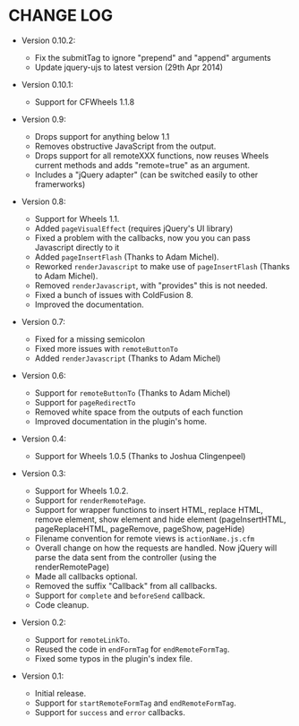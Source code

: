 # CHANGE LOG
- Version 0.10.2:
	- Fix the submitTag to ignore "prepend" and "append" arguments
	- Update jquery-ujs to latest version (29th Apr 2014)

- Version 0.10.1:
	- Support for CFWheels 1.1.8

- Version 0.9:
	- Drops support for anything below 1.1
	- Removes obstructive JavaScript from the output.
	- Drops support for all remoteXXX functions, now reuses Wheels current methods and adds "remote=true" as an argument.
	- Includes a "jQuery adapter" (can be switched easily to other framerworks)

- Version 0.8:
	- Support for Wheels 1.1.
	- Added `pageVisualEffect` (requires jQuery's UI library)
	- Fixed a problem with the callbacks, now you you can pass Javascript directly to it
	- Added `pageInsertFlash` (Thanks to Adam Michel).
	- Reworked `renderJavascript` to make use of `pageInsertFlash` (Thanks to Adam Michel).
	- Removed `renderJavascript`, with "provides" this is not needed.
	- Fixed a bunch of issues with ColdFusion 8.
	- Improved the documentation.
- Version 0.7:
	- Fixed for a missing semicolon
	- Fixed more issues with `remoteButtonTo`
	- Added `renderJavascript` (Thanks to Adam Michel)
- Version 0.6:
	- Support for `remoteButtonTo` (Thanks to Adam Michel)
	- Support for `pageRedirectTo`
	- Removed white space from the outputs of each function
	- Improved documentation in the plugin's home.
	
- Version 0.4:
	- Support for Wheels 1.0.5 (Thanks to Joshua Clingenpeel)
	
- Version 0.3:
	- Support for Wheels 1.0.2.
	- Support for `renderRemotePage`.
	- Support for wrapper functions to insert HTML, replace HTML, remove element, show element and hide element (pageInsertHTML, pageReplaceHTML, pageRemove, pageShow, pageHide)
	- Filename convention for remote views is `actionName.js.cfm`
	- Overall change on how the requests are handled. Now jQuery will parse the data sent from the controller (using the renderRemotePage)
	- Made all callbacks optional.
	- Removed the suffix "Callback" from all callbacks.
	- Support for `complete` and `beforeSend` callback.
	- Code cleanup.

- Version 0.2:
	- Support for `remoteLinkTo`.
	- Reused the code in `endFormTag` for `endRemoteFormTag`.
	- Fixed some typos in the plugin's index file.

- Version 0.1:
	- Initial release.
	- Support for `startRemoteFormTag` and `endRemoteFormTag`.
	- Support for `success` and `error` callbacks.
